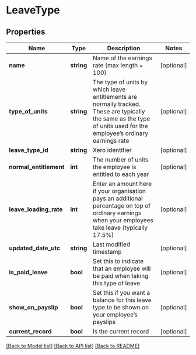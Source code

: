 # LeaveType

## Properties
Name | Type | Description | Notes
------------ | ------------- | ------------- | -------------
**name** | **string** | Name of the earnings rate (max length &#x3D; 100) | [optional] 
**type_of_units** | **string** | The type of units by which leave entitlements are normally tracked. These are typically the same as the type of units used for the employee’s ordinary earnings rate | [optional] 
**leave_type_id** | **string** | Xero identifier | [optional] 
**normal_entitlement** | **int** | The number of units the employee is entitled to each year | [optional] 
**leave_loading_rate** | **int** | Enter an amount here if your organisation pays an additional percentage on top of ordinary earnings when your employees take leave (typically 17.5%) | [optional] 
**updated_date_utc** | **string** | Last modified timestamp | [optional] 
**is_paid_leave** | **bool** | Set this to indicate that an employee will be paid when taking this type of leave | [optional] 
**show_on_payslip** | **bool** | Set this if you want a balance for this leave type to be shown on your employee’s payslips | [optional] 
**current_record** | **bool** | Is the current record | [optional] 

[[Back to Model list]](../README.md#documentation-for-models) [[Back to API list]](../README.md#documentation-for-api-endpoints) [[Back to README]](../README.md)



